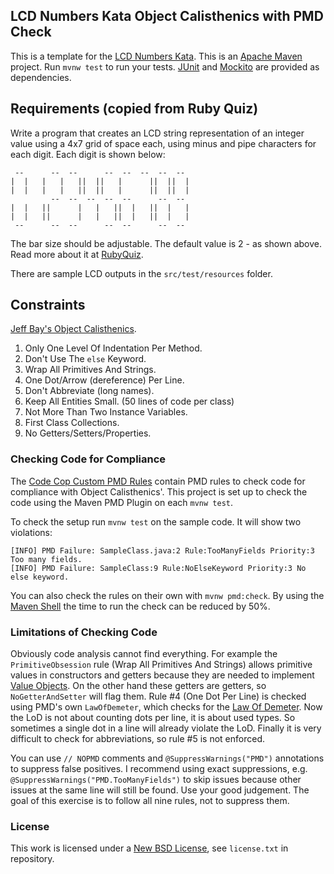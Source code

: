 ## LCD Numbers Kata Object Calisthenics with PMD Check ##

This is a template for the [LCD Numbers Kata](http://rubyquiz.com/quiz14.html).
This is an [Apache Maven](https://maven.apache.org/) project. Run `mvnw test` to
run your tests. [JUnit](http://junit.org/) and [Mockito](http://site.mockito.org/)
are provided as dependencies.

## Requirements (copied from Ruby Quiz) ##

Write a program that creates an LCD string representation of an integer value
using a 4x7 grid of space each, using minus and pipe characters for each digit.
Each digit is shown below:

     --      --  --      --  --  --  --  --
    |  |   |   |   ||  ||   |      ||  ||  |
    |  |   |   |   ||  ||   |      ||  ||  |
             --  --  --  --  --      --  --
    |  |   ||      |   |   ||  |   ||  |   |
    |  |   ||      |   |   ||  |   ||  |   |
     --      --  --      --  --      --  --

The bar size should be adjustable. The default value is 2 - as shown above.
Read more about it at [RubyQuiz](http://rubyquiz.com/quiz14.html).

There are sample LCD outputs in the `src/test/resources` folder.

## Constraints ##

[Jeff Bay's Object Calisthenics](http://williamdurand.fr/2013/06/03/object-calisthenics/).

1. Only One Level Of Indentation Per Method.
1. Don't Use The `else` Keyword.
1. Wrap All Primitives And Strings.
1. One Dot/Arrow (dereference) Per Line.
1. Don't Abbreviate (long names).
1. Keep All Entities Small. (50 lines of code per class)
1. Not More Than Two Instance Variables.
1. First Class Collections.
1. No Getters/Setters/Properties.

### Checking Code for Compliance ###

The [Code Cop Custom PMD Rules](https://bitbucket.org/pkofler/pmd-rules) contain PMD rules to check code for compliance with Object Calisthenics'.
This project is set up to check the code using the Maven PMD Plugin on each `mvnw test`.

To check the setup run `mvnw test` on the sample code. It will show two violations:

    [INFO] PMD Failure: SampleClass.java:2 Rule:TooManyFields Priority:3 Too many fields.
    [INFO] PMD Failure: SampleClass:9 Rule:NoElseKeyword Priority:3 No else keyword.

You can also check the rules on their own with `mvnw pmd:check`.
By using the [Maven Shell](https://github.com/jdillon/mvnsh) the time to run the check can be reduced by 50%.

### Limitations of Checking Code ###
Obviously code analysis cannot find everything.
For example the `PrimitiveObsession` rule (Wrap All Primitives And Strings) allows primitive values in constructors and getters because they are needed to implement [Value Objects](http://martinfowler.com/bliki/ValueObject.html).
On the other hand these getters are getters, so `NoGetterAndSetter` will flag them.
Rule #4 (One Dot Per Line) is checked using PMD's own `LawOfDemeter`, which checks for the [Law Of Demeter](http://www.ccs.neu.edu/home/lieber/LoD.html). Now the LoD is not about counting dots per line, it is about used types.
So sometimes a single dot in a line will already violate the LoD.
Finally it is very difficult to check for abbreviations, so rule #5 is not enforced.

You can use `// NOPMD` comments and `@SuppressWarnings("PMD")` annotations to suppress false positives.
I recommend using exact suppressions, e.g. `@SuppressWarnings("PMD.TooManyFields")` to skip issues because other issues at the same line will still be found. Use your good judgement. The goal of this exercise is to follow all nine rules, not to suppress them.

### License ###
This work is licensed under a [New BSD License](http://opensource.org/licenses/bsd-license.php), see `license.txt` in repository.
